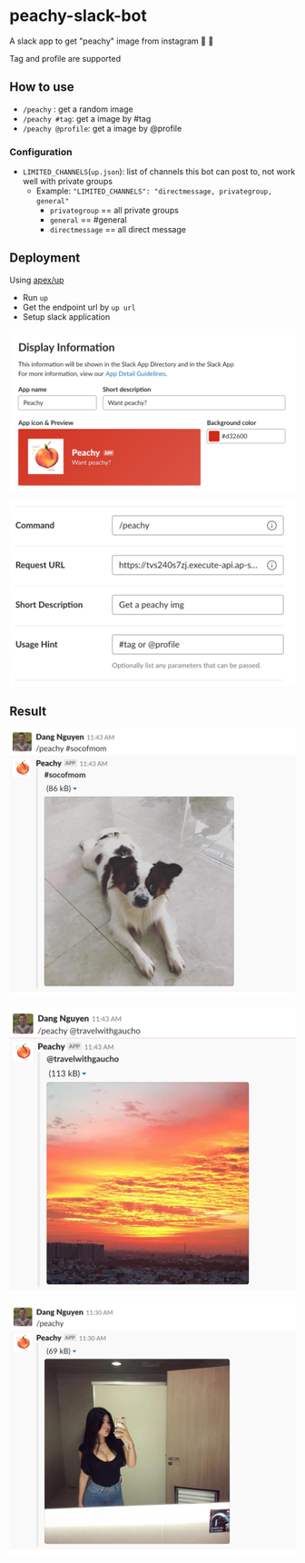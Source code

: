 # peachy-slack-bot

A slack app to get "peachy" image from instagram :girl: :peach:

Tag and profile are supported

## How to use
* `/peachy` : get a random image
* `/peachy #tag`: get a image by #tag
* `/peachy @profile`: get a image by @profile

### Configuration
* `LIMITED_CHANNELS`(`up.json`): list of channels this bot can post to, not work well with private groups
    - Example:  `"LIMITED_CHANNELS": "directmessage, privategroup, general"`
        - `privategroup` == all private groups
        - `general` == #general
        - `directmessage` == all direct message

## Deployment

Using [apex/up](https://github.com/apex/up)
* Run `up`
* Get the endpoint url by `up url`
* Setup slack application

![peachy](data/peachy.png)

![command](data/command.png)

## Result

![soc](data/soc.png)

![thuong](data/thuong.png)

![result](data/result.png)
